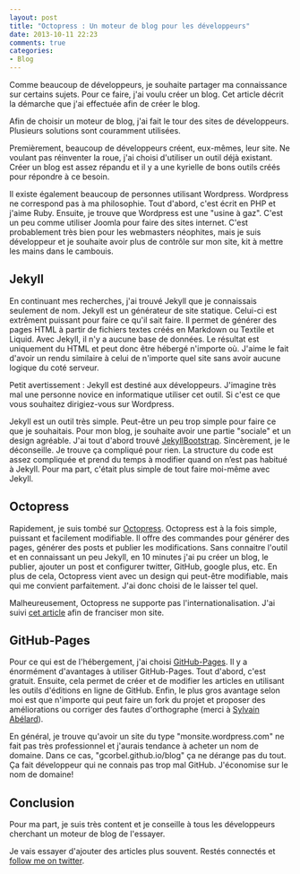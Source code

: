 ```yaml
---
layout: post
title: "Octopress : Un moteur de blog pour les développeurs"
date: 2013-10-11 22:23
comments: true
categories:
- Blog
---
```


Comme beaucoup de développeurs, je souhaite partager ma connaissance sur certains sujets. Pour ce
faire, j'ai voulu créer un blog. Cet article décrit la démarche que j'ai effectuée afin de créer
le blog.

<!--more-->

Afin de choisir un moteur de blog, j'ai fait le tour des sites de développeurs. Plusieurs solutions
sont couramment utilisées.

Premièrement, beaucoup de développeurs créent, eux-mêmes, leur site. Ne voulant pas réinventer la
roue, j'ai choisi d'utiliser un outil déjà existant. Créer un blog est assez répandu et il y a une kyrielle de bons outils créés pour répondre à ce besoin.

Il existe également beaucoup de personnes utilisant Wordpress. Wordpress ne correspond pas à ma
philosophie. Tout d'abord, c'est écrit en PHP et j'aime Ruby. Ensuite, je trouve que Wordpress est
une "usine à gaz". C'est un peu comme utiliser Joomla pour faire des sites internet. C'est
probablement très bien pour les webmasters néophites, mais je suis développeur et je souhaite
avoir plus de contrôle sur mon site, kit à mettre les mains dans le cambouis.

Jekyll
------

En continuant mes recherches, j'ai trouvé Jekyll que je connaissais seulement de nom. Jekyll est un
générateur de site statique. Celui-ci est extrêment puissant pour faire ce qu'il sait faire. Il
permet de générer des pages HTML à partir de fichiers textes créés en Markdown ou Textile et Liquid.
Avec Jekyll, il n'y a aucune base de données. Le résultat est uniquement du HTML et peut donc
être hébergé n'importe où. J'aime le fait d'avoir un rendu similaire à celui de n'importe quel site
sans avoir aucune logique du coté serveur.

Petit avertissement : Jekyll est destiné aux développeurs. J'imagine très mal une personne novice en
informatique utiliser cet outil. Si c'est ce que vous souhaitez dirigiez-vous sur Wordpress.

Jekyll est un outil très simple. Peut-être un peu trop simple pour faire ce que je souhaitais. Pour
mon blog, je souhaite avoir une partie "sociale" et un design agréable. J'ai tout d'abord trouvé
[JekyllBootstrap](http://jekyllbootstrap.com/). Sincèrement, je le déconseille. Je trouve ça
compliqué pour rien. La structure du code est assez compliquée et prend du temps à modifier
quand on n’est pas habitué à Jekyll. Pour ma part, c'était plus simple de tout faire moi-même avec
Jekyll.

Octopress
---------

Rapidement, je suis tombé sur [Octopress](http://octopress.org/). Octopress est à
la fois simple, puissant et facilement modifiable. Il offre des commandes pour générer des pages,
générer des posts et publier les modifications. Sans connaitre l'outil et en connaissant un peu
Jekyll, en 10 minutes j'ai pu créer un blog, le publier, ajouter un post et configurer twitter,
GitHub, google plus, etc. En plus de cela, Octopress vient avec un design qui peut-être modifiable,
mais qui me convient parfaitement. J'ai donc choisi de le laisser tel quel.

Malheureusement, Octopress ne supporte pas l'internationalisation. J'ai suivi [cet article](http://lkdjiin.github.io/blog/2013/07/13/je-veux-mon-blog-octopress-en-francais/) afin de franciser mon site.

GitHub-Pages
------------

Pour ce qui est de l'hébergement, j'ai choisi [GitHub-Pages](http://pages.github.com/). Il y a
énormément d'avantages à utiliser GitHub-Pages. Tout d'abord, c'est gratuit. Ensuite, cela permet
de créer et de modifier les articles en utilisant les outils d'éditions en ligne de GitHub. Enfin,
le plus gros avantage selon moi est que n'importe qui peut faire un fork du projet et proposer des
améliorations ou corriger des fautes d'orthographe (merci à [Sylvain Abélard](https://twitter.com/abelar_s)).

En général, je trouve qu'avoir un site du type "monsite.wordpress.com" ne fait pas très professionnel
et j'aurais tendance à acheter un nom de domaine. Dans ce cas, "gcorbel.github.io/blog" ça ne dérange
pas du tout. Ça fait développeur qui ne connais pas trop mal GitHub. J'économise sur le nom de domaine!

Conclusion
----------

Pour ma part, je suis très content et je conseille à tous les développeurs cherchant un moteur de blog de l'essayer.

Je vais essayer d'ajouter des articles plus souvent. Restés connectés et [follow me on twitter](https://twitter.com/GuirecCorbel).
